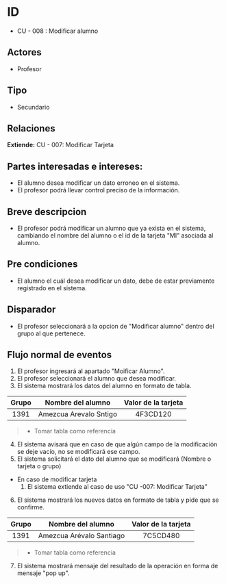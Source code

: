 # ID
- CU - 008 : Modificar alumno
   
## Actores
 * Profesor
    
## Tipo 
 * Secundario

## Relaciones
**Extiende:** CU - 007: Modificar Tarjeta

## Partes interesadas e intereses:
- El alumno desea modificar un dato erroneo en el sistema.
- El profesor podrá llevar control preciso de la información.
  
## Breve descripcion
- El profesor podrá modificar un alumno que ya exista en el sistema, cambiando el nombre del alumno o el id de la tarjeta "MI" asociada al alumno.

## Pre condiciones
- El alumno el cuál desea modificar un dato, debe de estar previamente registrado en el sistema.

## Disparador
- El profesor seleccionará a la opcion de "Modificar alumno" dentro del grupo al que pertenece.

## Flujo normal de eventos
1. El profesor ingresará al apartado "Moificar Alumno".
2. El profesor seleccionará el alumno que desea modificar.
3. El sistema mostrará los datos del alumno en formato de tabla.

| Grupo | Nombre del alumno| Valor de la tarjeta|
|:----:|:----:|:----:|
|1391|Amezcua Arevalo Sntigo|4F3CD120|
> * Tomar tabla como referencia

4. El sistema avisará que en caso de que algún campo de la modificación se deje vacío, no se modificará ese campo.
5. El sistema solicitará el dato del alumno que se modificará (Nombre o tarjeta o grupo)
 - En caso de modificar tarjeta
    1. El sistema extiende al caso de uso "CU -007: Modificar Tarjeta"
6. El sistema mostrará los nuevos datos en formato de tabla y pide que se confirme.

| Grupo | Nombre del alumno| Valor de la tarjeta|
|:----:|:----:|:----:|
|1391|Amezcua Arévalo Santiago|7C5CD480|
> * Tomar tabla como referencia

7. El sistema mostrará mensaje del resultado de la operación en forma de mensaje "pop up".